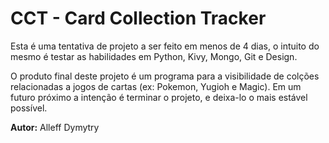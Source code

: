 # CCT - Card Collection Tracker

Esta é uma tentativa de projeto a ser feito em menos de 4 dias, o intuito do mesmo é testar as habilidades em Python, Kivy, Mongo, Git e Design.

O produto final deste projeto é um programa para a visibilidade de colções relacionadas a jogos de cartas (ex: Pokemon, Yugioh e Magic). Em um futuro próximo a intenção é terminar o projeto, e deixa-lo o mais estável possível.

**Autor:** Alleff Dymytry